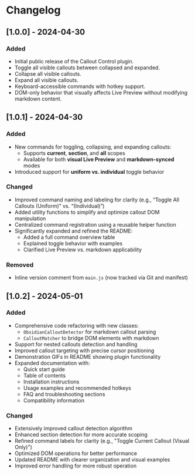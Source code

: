 # Changelog

## [1.0.0] - 2024-04-30

### Added
- Initial public release of the Callout Control plugin.
- Toggle all visible callouts between collapsed and expanded.
- Collapse all visible callouts.
- Expand all visible callouts.
- Keyboard-accessible commands with hotkey support.
- DOM-only behavior that visually affects Live Preview without modifying markdown content.

## [1.0.1] - 2024-04-30

### Added
- New commands for toggling, collapsing, and expanding callouts:
  - Supports **current**, **section**, and **all** scopes
  - Available for both **visual Live Preview** and **markdown-synced** modes
- Introduced support for **uniform vs. individual** toggle behavior

### Changed
- Improved command naming and labeling for clarity (e.g., “Toggle All Callouts (Uniform)” vs. “(Individual)”)
- Added utility functions to simplify and optimize callout DOM manipulation
- Centralized command registration using a reusable helper function
- Significantly expanded and refined the README:
  - Added a full command overview table
  - Explained toggle behavior with examples
  - Clarified Live Preview vs. markdown applicability

### Removed
- Inline version comment from `main.js` (now tracked via Git and manifest)

## [1.0.2] - 2024-05-01

### Added
- Comprehensive code refactoring with new classes:
  - `ObsidianCalloutDetector` for markdown callout parsing
  - `CalloutMatcher` to bridge DOM elements with markdown
- Support for nested callouts detection and handling
- Improved callout targeting with precise cursor positioning
- Demonstration GIFs in README showing plugin functionality
- Expanded documentation with:
  - Quick start guide
  - Table of contents
  - Installation instructions
  - Usage examples and recommended hotkeys
  - FAQ and troubleshooting sections
  - Compatibility information

### Changed
- Extensively improved callout detection algorithm
- Enhanced section detection for more accurate scoping
- Refined command labels for clarity (e.g., "Toggle Current Callout (Visual Only)")
- Optimized DOM operations for better performance
- Updated README with clearer organization and visual examples
- Improved error handling for more robust operation